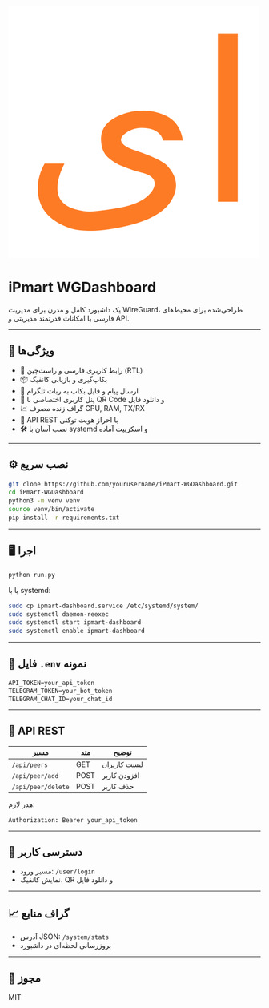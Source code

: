 ![iPmart WGDashboard](static/logo.svg)


# iPmart WGDashboard

یک داشبورد کامل و مدرن برای مدیریت WireGuard، طراحی‌شده برای محیط‌های فارسی با امکانات قدرتمند مدیریتی و API.

---

## 🚀 ویژگی‌ها

- 🎨 رابط کاربری فارسی و راست‌چین (RTL)
- 📦 بکاپ‌گیری و بازیابی کانفیگ
- 🤖 ارسال پیام و فایل بکاپ به ربات تلگرام
- 👤 پنل کاربری اختصاصی با QR Code و دانلود فایل
- 📈 گراف زنده مصرف CPU, RAM, TX/RX
- 🧩 API REST با احراز هویت توکنی
- 🛠️ نصب آسان با systemd و اسکریپت آماده

---

## ⚙️ نصب سریع

```bash
git clone https://github.com/yourusername/iPmart-WGDashboard.git
cd iPmart-WGDashboard
python3 -m venv venv
source venv/bin/activate
pip install -r requirements.txt
```

---

## 🖥️ اجرا

```bash
python run.py
```

یا با systemd:

```bash
sudo cp ipmart-dashboard.service /etc/systemd/system/
sudo systemctl daemon-reexec
sudo systemctl start ipmart-dashboard
sudo systemctl enable ipmart-dashboard
```

---

## 🔐 فایل `.env` نمونه

```
API_TOKEN=your_api_token
TELEGRAM_TOKEN=your_bot_token
TELEGRAM_CHAT_ID=your_chat_id
```

---

## 📡 API REST

| مسیر | متد | توضیح |
|------|-----|--------|
| `/api/peers` | GET | لیست کاربران |
| `/api/peer/add` | POST | افزودن کاربر |
| `/api/peer/delete` | POST | حذف کاربر |

هدر لازم:
```
Authorization: Bearer your_api_token
```

---

## 👤 دسترسی کاربر

- مسیر ورود: `/user/login`
- نمایش کانفیگ، QR و دانلود فایل

---

## 📈 گراف منابع

- آدرس JSON: `/system/stats`
- بروزرسانی لحظه‌ای در داشبورد

---

## 🔗 مجوز
MIT

